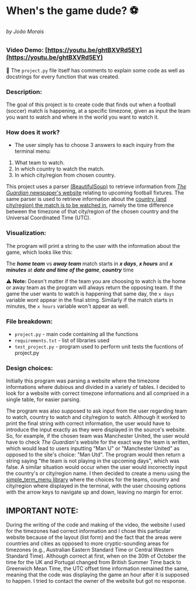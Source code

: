 # When's the game dude? ⚽
###### by João Morais

### Video Demo: [https://youtu.be/ghtBXVRd5EY](https://youtu.be/ghtBXVRd5EY)

🔸 The  `project.py`  file itself has comments to explain some code as well as docstrings for every function that was created.

### Description:

The goal of this project is to create code that finds out when a football (soccer) match is happening, at a specific timezone, given as input the team you want to watch and where in the world you want to watch it.

### How does it work?

- The user simply has to choose 3 answers to each inquiry from the terminal menu:

1. What team to watch.
2. In which country to watch the match.
3. In which city/region from chosen country.

This project uses a parser [\(BeautifulSoup\)](https://beautiful-soup-4.readthedocs.io/en/latest/) to retrieve information from [_The Guardian_ newspaper's website](https://www.theguardian.com/football/fixtures) relating to upcoming football fixtures.
The same parser is used to retrieve information about the [country (and city/region) the match is to be watched in](https://www.distancelatlong.com/worlds-time-zone/), namely the time difference between the timezone of that city/region of the chosen country and the Universal Coordinated Time (UTC).


### Visualization:

The program will print a string to the user with the information about the game, which looks like this:


The **_home team_** vs **_away team_** match starts in **_x days_**, **_x hours_** and **_x minutes_** at **_date and time of the game_**, **_country_** time


⚠️ **Note:** Doesn't matter if the team you are choosing to watch is the home or away team as the program will always return the opposing team.
If the game the user wants to watch is happening that same day, the `x days` variable wont appear in the final string. Similarly if the match starts in minutes, the `x hours` variable won't appear as well.


### File breakdown:

- `project.py` - main code containing all the functions
- `requirements.txt` - list of libraries used
- `test_project.py` - program used to perform unit tests the fucntions of project.py

### Design choices:

Initially this program was parsing a website where the timezone informations where dubious and divided in a variety of tables. I decided to look for a website with correct timezone informations and all comprised in a single table, for easier parsing.

The program was also supposed to ask input from the user regarding team to watch, country to watch and city/region to watch. Although it worked to print the final string with correct information, the user would have to introduce the input exactly as they were displayed in the source's website. So, for example, if the chosen team was Manchester United, the user would have to check _The Guardian_'s website for the exact way the team is written, which would lead to users inputting "Man U" or "Manchester United" as opposed to the site's choice: "Man Utd". The program would then return a string saying "the team is not playing in the upcoming days", which was false. A similar situation would occur when the user would incorrectly input the country's or city/region name. I then decided to create a menu using the [simple_term_menu library](https://pypi.org/project/simple-term-menu/) where the choices for the teams, country and city/region where displayed in the terminal, with the user choosing options with the arrow keys to navigate up and down, leaving no margin for error.

## IMPORTANT NOTE:
During the writing of the code and making of the video, the website I used for the timezones had correct information and I chose this particular website because of the layout (list form) and the fact that the areas were countries and cities as opposed to more cryptic-sounding areas for timezones (e.g., Australian Eastern Standard Time or Central Western Standard Time). Although correct at first, when on the 30th of October the time for the UK and Portugal changed from British Summer Time back to Greenwich Mean Time, the UTC offset time information remained the same, meaning that the code was displaying the game an hour after it is supposed to happen. I tried to contact the owner of the website but got no response.
